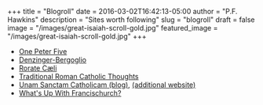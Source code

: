 +++
title = "Blogroll"
date = 2016-03-02T16:42:13-05:00
author = "P.F. Hawkins"
description = "Sites worth following"
slug = "blogroll"
draft = false
image = "/images/great-isaiah-scroll-gold.jpg"
featured_image = "/images/great-isaiah-scroll-gold.jpg"
+++

* [One Peter Five](https://onepeterfive.com)
* [Denzinger-Bergoglio](https://en.denzingerbergoglio.com/)
* [Rorate Cæli](https://rorate-caeli.blogspot.com/)
* [Traditional Roman Catholic Thoughts](https://trcthoughts.com)
* [Unam Sanctam Catholicam (blog)](https://unamsanctamcatholicam.blogspot.com/), [(additional website)](https://unamsanctamcatholicam.com/)
* [What's Up With Francischurch?](https://whatisupwiththesynod.com/)
